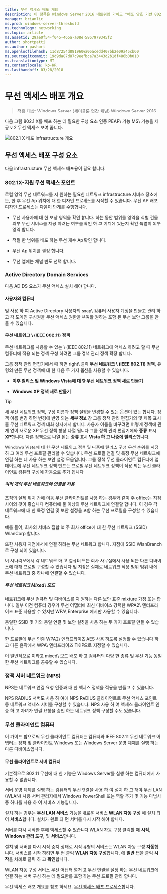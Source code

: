```yaml
---
title: 무선 액세스 배포 개요
description: 이 항목은 Windows Server 2016 네트워킹 가이드 "배포 암호 기반 802.1 X 인증 된 무선 액세스"
manager: brianlic
ms.prod: windows-server-threshold
ms.technology: networking
ms.topic: article
ms.assetid: 29ae0f54-f045-465a-a08e-5867979345f2
author: shortpatti
ms.author: pashort
ms.openlocfilehash: 11d87254d8819606a06acedd407bb2e09a45cb60
ms.sourcegitcommit: 19d9da87d87c9eefbca7a3443d2b1df486b0b010
ms.translationtype: MT
ms.contentlocale: ko-KR
ms.lasthandoff: 03/28/2018
---
```

# <a name="wireless-access-deployment-overview"></a>무선 액세스 배포 개요

>적용 대상: Windows Server (세미콜론 연간 채널) Windows Server 2016

다음 그림 802.1 X를 배포 하는 데 필요한 구성 요소 인증 PEAP\ 기능 MS\ 기능을 제공 v 2 무선 액세스 보여 줍니다.  

![802.1 X 배포 Infrastructure 개요](../../../media/8021X-Deploy-Overview/8021X-Deploy-Overview.jpg)

## <a name="wireless-access-deployment-components"></a>무선 액세스 배포 구성 요소
다음 infrastructure 무선 액세스 배포용이 필요 합니다.

### <a name="8021x-capable-wireless-access-points"></a>802.1X\-지원 무선 액세스 포인트
로컬 영역 무선 네트워크를 지 원하는 필요한 네트워크 infrastructure 서비스 장소에는, 한 후 무선 Ap 위치에 대 한 디자인 프로세스를 시작할 수 있습니다. 무선 AP 배포 디자인 프로세스는 다음이 단계를 수행합니다.

- 무선 사용자에 대 한 보상 영역을 확인 합니다. 하는 동안 범위를 영역을 식별 건물 외부 무선 서비스를 제공 하려는 여부를 확인 하 고 어디에 있는지 확인 특별히 외부 영역 합니다.

- 적절 한 범위를 배포 하는 무선 개수 Ap 확인 합니다.

- 무선 Ap 위치를 결정 합니다.

- 무선 앱에는 채널 빈도 선택 합니다.

### <a name="active-directory-domain-services"></a>Active Directory Domain Services
다음 AD DS 요소가 무선 액세스 설치 해야 합니다.

#### <a name="users-and-computers"></a>사용자와 컴퓨터

및 사용 하 여 Active Directory 사용자의 snap\ 컴퓨터 사용자 계정을 만들고 관리 하 고 각 도메인 구성원을 무선 액세스 권한을 부여할 원하는 포함 된 무선 보안 그룹을 만들 수 있습니다.

#### <a name="wireless-network-ieee-80211-policies"></a>무선 네트워크 \ (IEEE 802.11\) 정책

무선 네트워크를 사용할 수 있는 \ (IEEE 802.11\) 네트워크에 액세스 하려고 할 때 무선 컴퓨터에 적용 되는 정책 구성 하려면 그룹 정책 관리 정책 확장 합니다.

그룹 정책 관리 편집기에서 때 하면 right\ 클릭 **무선 네트워크 \ (IEEE 802.11\) 정책**, 유형의 만든 무선 정책에 대 한 다음 두 가지 옵션을 사용할 수 있습니다.

- **이후 릴리스 및 Windows Vista에 대 한 무선 네트워크 정책 새로 만들기**

- **Windows XP 정책 새로 만들기**

>[!TIP]
>새 무선 네트워크 정책, 구성 이름과 정책 설명을 변경할 수 있는 옵션이 있는 합니다. 정책 이름 변경 하면 변경에 반영 되는 **세부 정보** 창 그룹 정책 관리 편집기의 및 제목 표시줄 무선 네트워크 정책 대화 상자에서 합니다. 사용자 이름을 바꾸려면 어떻게 정책에 관계 없이 새로운 XP 무선 정책 항상 나열 됩니다 그룹 정책 관리 편집기에와 **종류** 표시 **XP**합니다. 다른 정책으로 나열 된는 **종류** 표시 **Vista 하 고 나중에 릴리스**합니다.  

Windows Vista에 대 한 무선 네트워크 정책 및 나중에 릴리스 구성 우선 순위를 지정 하 고 여러 무선 프로필 관리할 수 있습니다. 무선 프로필 연결 및 특정 무선 네트워크에 연결 하는 데 사용 하는 보안 설정 모음입니다. 그룹 정책 무선 클라이언트 컴퓨터에 업데이트에 무선 네트워크 정책 만드는 프로필 무선 네트워크 정책이 적용 되는 무선 클라이언트 컴퓨터 구성에 자동으로 추가 됩니다.

##### <a name="allowing-connections-to-multiple-wireless-networks"></a>여러 개의 무선 네트워크에 연결을 허용

조직의 실제 위치 간에 이동 무선 클라이언트를 사용 하는 경우와 같이 주 office는 지점 사이의 것이 좋습니다 컴퓨터에 둘 이상의 무선 네트워크에 연결할 합니다. 이 경우 각 네트워크에 대 한 특정 연결 및 보안 설정을 포함 하는 무선 프로필을 구성할 수 있습니다.

예를 들어, 회사의 서비스 집합 id 주 회사 office에 대 한 무선 네트워크 \(SSID\) WlanCorp 합니다.

또한 사용자 지점에서에 연결 하려는 무선 네트워크 합니다. 지점에 SSID WlanBranch로 구성 되어 있습니다.

이 시나리오에서 각 네트워크 하 고 컴퓨터 또는 회사 사무실에서 사용 되는 다른 디바이스에 대해 프로필 구성할 수 있습니다 및 지점은 실제로 네트워크 적용 범위 범위 내에 무선 네트워크 중 하나에 연결할 수 있습니다.

##### <a name="mixed-mode-wireless-networks"></a>무선 네트워크 Mixed\ 모드

네트워크에 무선 컴퓨터 및 디바이스를 지 원하는 다른 보안 표준 mixture 가정 또는 합니다. 일부 이전 컴퓨터 경우가 무선 어댑터에 최신 디바이스 강력한 WPA2\ 엔터프라이즈 표준 사용할 수 있지만 WPA\ Enterprise 에서만 사용할 수 있습니다.

동일한 SSID 및 거의 동일 연결 및 보안 설정을 사용 하는 두 가지 프로필 만들 수 있습니다.

한 프로필에 무선 인증 WPA2\ 엔터프라이즈 AES 사용 하도록 설정할 수 있습니다 하 고 다른 윤곽에서 WPA\ 엔터프라이즈 TKIP으로 지정할 수 있습니다.

이 일반적으로 이라고 mixed\ 모드 배포 하 고 컴퓨터의 다양 한 종류 및 무선 기능 동일한 무선 네트워크를 공유할 수 있습니다.

### <a name="network-policy-server-nps"></a>정책 서버 네트워크 \(NPS\)
NPS는 네트워크 연결 요청 인증과 대 한 액세스 정책을 적용을 만들고 수 있습니다.

NPS RADIUS 서버도 사용 하 여에 NPS RADIUS 클라이언트로 무선 액세스 포인트 등 네트워크 액세스 서버를 구성할 수 있습니다. NPS 사용 하 여 액세스 클라이언트 인증 하 고 자녀가 연결 요청을 승인 하는 네트워크 정책 구성할 수도 있습니다.  

### <a name="wireless-client-computers"></a>무선 클라이언트 컴퓨터
이 가이드 함으로써 무선 클라이언트 컴퓨터는 컴퓨터와 IEEE 802.11 무선 네트워크 어댑터는 장착 및 클라이언트 Windows 또는 Windows Server 운영 체제를 실행 하는 다른 디바이스입니다.

#### <a name="server-computers-as-wireless-clients"></a>무선 클라이언트로 서버 컴퓨터

기본적으로 802.11 무선에 대 한 기능은 Windows Server를 실행 하는 컴퓨터에서 사용할 수 없습니다.

서버 운영 체제를 실행 하는 컴퓨터의 무선 연결을 사용 하 여 설치 하 고 해야 무선 LAN \(WLAN\) 사용 서버 관리자에서 Windows PowerShell 또는 역할 추가 및 기능 마법사 중 하나를 사용 하 여 서비스 기능입니다.

설치 하는 경우는 **무선 LAN 서비스** 기능을 새로운 서비스 **WLAN 자동 구성** 에 설치 되어 **서비스**합니다. 설치가 완료 되 면 서버를 다시 시작 해야 합니다.

서버를 다시 시작한 후에 액세스할 수 있습니다 WLAN 자동 구성 클릭할 때 **시작**, **Windows 관리 도구**, 및 **서비스**합니다.

설치 및 서버를 다시 시작 중지 상태로 시작 유형의 서비스는 WLAN 자동 구성 **자동**합니다. 서비스를 시작 하려면 두 번 클릭 **WLAN 자동 구성**합니다. 에 **일반** 탭을 클릭 **시작**을 차례로 클릭 하 고 **확인**합니다.

WLAN 자동 구성 서비스 무선 어댑터 열거 고 무선 연결을 설정 하는 무선 네트워크에 연결 하는 서버 구성 하는 데 필요한를 포함 하는 무선 프로필 관리 합니다.

무선 액세스 배포 개요를 참조 하세요. [무선 액세스 배포 프로세스](c-wireless-access-deploy-process.md)합니다.
